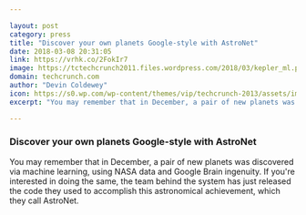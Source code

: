 ```yaml
---

layout: post
category: press
title: "Discover your own planets Google-style with AstroNet"
date: 2018-03-08 20:31:05
link: https://vrhk.co/2FokIr7
image: https://tctechcrunch2011.files.wordpress.com/2018/03/kepler_ml.png?fit=200%2C150
domain: techcrunch.com
author: "Devin Coldewey"
icon: https://s0.wp.com/wp-content/themes/vip/techcrunch-2013/assets/images/favicon.ico
excerpt: "You may remember that in December, a pair of new planets was discovered via machine learning, using NASA data and Google Brain ingenuity. If you're interested in doing the same, the team behind the system has just released the code they used to accomplish this astronomical achievement, which they call AstroNet."

---
```


### Discover your own planets Google-style with AstroNet

You may remember that in December, a pair of new planets was discovered via machine learning, using NASA data and Google Brain ingenuity. If you're interested in doing the same, the team behind the system has just released the code they used to accomplish this astronomical achievement, which they call AstroNet.